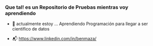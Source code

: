 ### Que tal! es un Repositorio de Pruebas mientras voy aprendiendo

- 🔭 actualmente estoy ... Aprendiendo Programación para llegar a ser cientifico de datos
 
- 📬 https://www.linkedin.com/in/benmaza/
